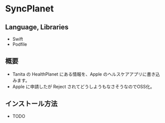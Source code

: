 # SyncPlanet

## Language, Libraries

* Swift
* Podfile

## 概要

* Tanita の HealthPlanet にある情報を、Apple のヘルスケアアプリに書き込みます。
* Apple に申請したが Reject されてどうしようもなさそうなのでOSS化。

## インストール方法

* TODO



